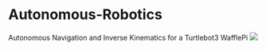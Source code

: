 # Autonomous-Robotics
Autonomous Navigation and Inverse Kinematics for a Turtlebot3 WafflePi
<a href="https://github.com/spiketg/Autonomous-Robotics/blob/master/Autonomous%20Navigation%20and%20Inverse%20Kinematics%20for%20Turtlebot3.pdf"><img src="https://www.github.com/spiketg/Autonomous-Robotics/paper.png"></a>
